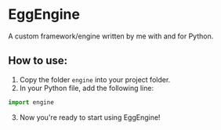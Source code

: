 # EggEngine
A custom framework/engine written by me with and for Python.

## How to use:

1. Copy the folder `engine` into your project folder.
2. In your Python file, add the following line:
```python 
import engine
```
3. Now you're ready to start using EggEngine!